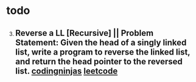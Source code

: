 # todo

3. ## Reverse a LL [Recursive] || Problem Statement: Given the head of a singly linked list, write a program to reverse the linked list, and return the head pointer to the reversed list. [codingninjas](https://www.codingninjas.com/studio/problems/reverse-linked-list_920513) [leetcode](https://leetcode.com/problems/reverse-linked-list/)
